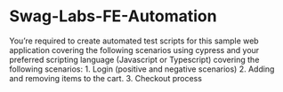 # Swag-Labs-FE-Automation
 You’re required to create automated test scripts for this sample web application covering the following scenarios using cypress and your preferred scripting language (Javascript or Typescript) covering the following scenarios: 1. Login (positive and negative scenarios) 2. Adding and removing items to the cart. 3. Checkout process
